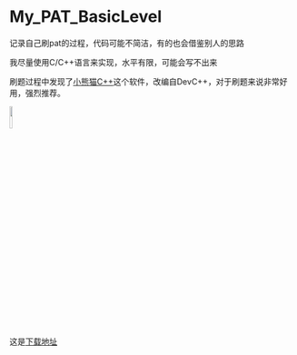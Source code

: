 # My_PAT_BasicLevel
记录自己刷pat的过程，代码可能不简洁，有的也会借鉴别人的思路

我尽量使用C/C++语言来实现，水平有限，可能会写不出来

刷题过程中发现了[小熊猫C++](https://royqh1979.gitee.io/redpandacpp/)这个软件，改编自DevC++，对于刷题来说非常好用，强烈推荐。
<div>
	<img src="https://royqh1979.gitee.io/redpandacpp/img/logo.svg" width="10%">
</div>

这是[下载地址](https://royqh1979.gitee.io/redpandacpp/download/)
